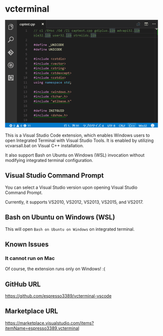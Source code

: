 # vcterminal

![](https://raw.githubusercontent.com/espresso3389/vcterminal-vscode/master/images/intro.gif)

This is a Visual Studio Code extension, which enables Windows users to open Integrated Terminal with Visual Studio Tools. It is enabled by utilizing vcvarsall.bat on Visual C++ installation.

It also support Bash on Ubuntu on Windows (WSL) invocation without modifying integrated terminal configuration.

## Visual Studio Command Prompt

You can select a Visual Studio version upon opening Visual Studio Command Prompt.

Currently, it supports VS2010, VS2012, VS2013, VS2015, and VS2017.

## Bash on Ubuntu on Windows (WSL)

This will open `Bash on Ubuntu on Windows` on integrated terminal.

## Known Issues

### It cannot run on Mac
Of course, the extension runs only on Windows! :(

## GitHub URL
https://github.com/espresso3389/vcterminal-vscode

## Marketplace URL
https://marketplace.visualstudio.com/items?itemName=espresso3389.vcterminal

